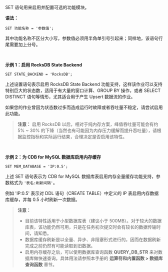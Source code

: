 SET 语句用来启用并配置可选的功能模块。

**语法：**
```
SET 功能名称 = '参数值';
```

其中功能名称不区分大小写，参数值必须用半角单引号引起来；同样地，该语句行尾需要加上分号。

<br/>

**示例 1：启用 RocksDB State Backend**
```
SET STATE_BACKEND = 'RocksDB';
```

上述设置语句表示启用 RocksDB State Backend 功能支持，这样该作业可以支持特别巨大的状态数，适用于有大量的窗口计算、GROUP BY 操作，或者 SELECT DISTINCT 语句等情形，尤其适合用于产生 Upsert 数据流的作业。

如果您的作业曾因为状态数过多而造成运行时故障或者吞吐量不稳定，请尝试启用此功能。

>**注意：**
>启用 RocksDB 以后，相对于纯内存方案，峰值吞吐量可能会有约 5% ~ 30% 的下降（当然也有可能因为内存压力缓解而提升吞吐量），请根据监控指标和实际运行结果，合理决定是否启用该特性。

<br/>

**示例 2：为 CDB for MySQL 数据库启用内存缓存**
```
SET MEM_DATABASE = 'IP:0.5';
```

上述 SET 语句表示为 CDB for MySQL 数据库表启用内存全量缓存功能支持，参数格式为 `'表名:刷新间隔'`。

例如 'IP:0.5' 表示对 DDL 语句（CREATE TABLE）中定义的 IP 表启用内存数据库缓存，并每 0.5 小时刷新一次数据。

>**注意：**
>- 目前该特性适用于小型数据库表（建议小于 500MB）。对于较大的数据库表，该功能仍然可用，只是在任务初次提交时会有较长的数据传输时间，请知悉。
>- 数据库缓存刷新是以全量、异步、非阻塞形式进行的，因而在数据刷新完成之前仍然有可能读取到旧数据。
>- 启用内存缓存之后，可以使用数据库查询函数 **QUERY_DB_STR** 来对数据库做快速查询。具体用法请参照本手册的 **运算符和内置函数 > 数据库查询函数** 章节。

